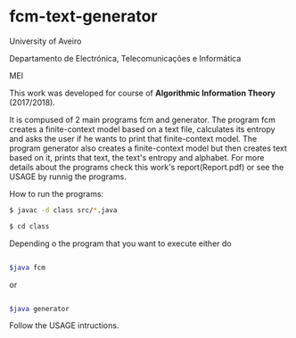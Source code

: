 # fcm-text-generator

University of Aveiro

Departamento de Electrónica, Telecomunicações e Informática

MEI

This work was developed for course of **Algorithmic Information Theory** (2017/2018).

It is compused of 2 main programs fcm and generator. 
The program fcm creates a finite-context model based on a text file, calculates its entropy
and asks the user if he wants to print that finite-context model.
The program generator also creates a finite-context model but then creates text based on it, prints
that text, the text's entropy and alphabet.
For more details about the programs check this work's report(Report.pdf) or see the USAGE by runnig 
the programs.

How to run the programs:
```bash
$ javac -d class src/*.java

$ cd class

```

Depending o the program that you want to execute either do
```bash

$java fcm
```

or 
```bash

$java generator
```

Follow the USAGE intructions.
